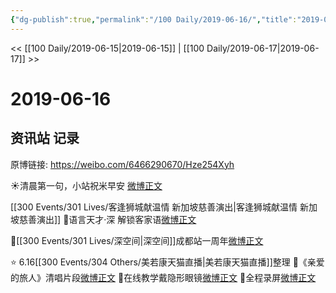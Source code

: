 ```yaml
---
{"dg-publish":true,"permalink":"/100 Daily/2019-06-16/","title":"2019-06-16","created":"2023-03-26T20:49:09.308+08:00","updated":"2023-03-26T20:49:50.425+08:00"}
---
```



<< [[100 Daily/2019-06-15\|2019-06-15]] | [[100 Daily/2019-06-17\|2019-06-17]] >>

# 2019-06-16

## 资讯站 记录

原博链接: https://weibo.com/6466290670/Hze254Xyh

☀清晨第一句，小站祝米早安
[微博正文](https://m.weibo.cn/6466290670/4383716744690748)

[[300 Events/301 Lives/客逢狮城献温情 新加坡慈善演出\|客逢狮城献温情 新加坡慈善演出]]
🌿语言天才·深 解锁客家语[微博正文](https://m.weibo.cn/6466290670/4383742850168050)

🌿[[300 Events/301 Lives/深空间\|深空间]]成都站一周年[微博正文](https://m.weibo.cn/6466290670/4383749741363501)

⭐ 6.16[[300 Events/304 Others/美若康天猫直播\|美若康天猫直播]]整理
🌿《亲爱的旅人》清唱片段[微博正文](https://m.weibo.cn/6466290670/4383908102126636)
🌿在线教学戴隐形眼镜[微博正文](https://m.weibo.cn/6466290670/4383916221708714)
🌿全程录屏[微博正文](https://m.weibo.cn/6466290670/4383932767977618)
